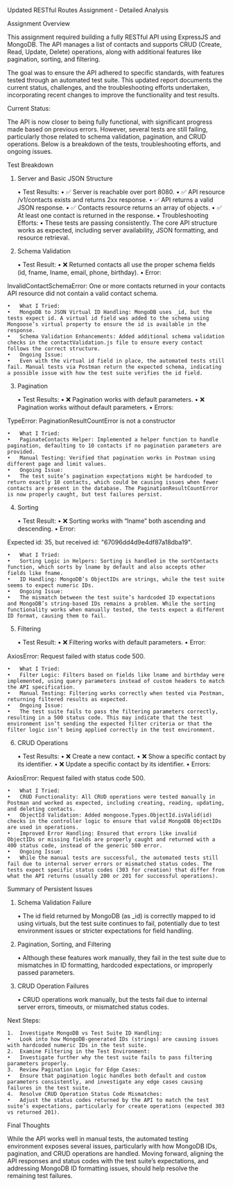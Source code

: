 Updated RESTful Routes Assignment - Detailed Analysis

Assignment Overview

This assignment required building a fully RESTful API using ExpressJS and MongoDB. The API manages a list of contacts and supports CRUD (Create, Read, Update, Delete) operations, along with additional features like pagination, sorting, and filtering.

The goal was to ensure the API adhered to specific standards, with features tested through an automated test suite. This updated report documents the current status, challenges, and the troubleshooting efforts undertaken, incorporating recent changes to improve the functionality and test results.

Current Status:

The API is now closer to being fully functional, with significant progress made based on previous errors. However, several tests are still failing, particularly those related to schema validation, pagination, and CRUD operations. Below is a breakdown of the tests, troubleshooting efforts, and ongoing issues.

Test Breakdown

1. Server and Basic JSON Structure

	•	Test Results:
	•	✅ Server is reachable over port 8080.
	•	✅ API resource /v1/contacts exists and returns 2xx response.
	•	✅ API returns a valid JSON response.
	•	✅ Contacts resource returns an array of objects.
	•	✅ At least one contact is returned in the response.
	•	Troubleshooting Efforts:
	•	These tests are passing consistently. The core API structure works as expected, including server availability, JSON formatting, and resource retrieval.

2. Schema Validation

	•	Test Result:
	•	❌ Returned contacts all use the proper schema fields (id, fname, lname, email, phone, birthday).
	•	Error:

InvalidContactSchemaError: One or more contacts returned in your contacts API resource did not contain a valid contact schema.


	•	What I Tried:
	•	MongoDB to JSON Virtual ID Handling: MongoDB uses _id, but the tests expect id. A virtual id field was added to the schema using Mongoose’s virtual property to ensure the id is available in the response.
	•	Schema Validation Enhancements: Added additional schema validation checks in the contactValidation.js file to ensure every contact follows the correct structure.
	•	Ongoing Issue:
	•	Even with the virtual id field in place, the automated tests still fail. Manual tests via Postman return the expected schema, indicating a possible issue with how the test suite verifies the id field.

3. Pagination

	•	Test Results:
	•	❌ Pagination works with default parameters.
	•	❌ Pagination works without default parameters.
	•	Errors:

TypeError: PaginationResultCountError is not a constructor


	•	What I Tried:
	•	PaginateContacts Helper: Implemented a helper function to handle pagination, defaulting to 10 contacts if no pagination parameters are provided.
	•	Manual Testing: Verified that pagination works in Postman using different page and limit values.
	•	Ongoing Issue:
	•	The test suite’s pagination expectations might be hardcoded to return exactly 10 contacts, which could be causing issues when fewer contacts are present in the database. The PaginationResultCountError is now properly caught, but test failures persist.

4. Sorting

	•	Test Result:
	•	❌ Sorting works with “lname” both ascending and descending.
	•	Error:

Expected id: 35, but received id: "67096dd4d9e4df87a18dba19".


	•	What I Tried:
	•	Sorting Logic in Helpers: Sorting is handled in the sortContacts function, which sorts by lname by default and also accepts other fields like fname.
	•	ID Handling: MongoDB’s ObjectIDs are strings, while the test suite seems to expect numeric IDs.
	•	Ongoing Issue:
	•	The mismatch between the test suite’s hardcoded ID expectations and MongoDB’s string-based IDs remains a problem. While the sorting functionality works when manually tested, the tests expect a different ID format, causing them to fail.

5. Filtering

	•	Test Result:
	•	❌ Filtering works with default parameters.
	•	Error:

AxiosError: Request failed with status code 500.


	•	What I Tried:
	•	Filter Logic: Filters based on fields like lname and birthday were implemented, using query parameters instead of custom headers to match the API specification.
	•	Manual Testing: Filtering works correctly when tested via Postman, returning filtered results as expected.
	•	Ongoing Issue:
	•	The test suite fails to pass the filtering parameters correctly, resulting in a 500 status code. This may indicate that the test environment isn’t sending the expected filter criteria or that the filter logic isn’t being applied correctly in the test environment.

6. CRUD Operations

	•	Test Results:
	•	❌ Create a new contact.
	•	❌ Show a specific contact by its identifier.
	•	❌ Update a specific contact by its identifier.
	•	Errors:

AxiosError: Request failed with status code 500.


	•	What I Tried:
	•	CRUD Functionality: All CRUD operations were tested manually in Postman and worked as expected, including creating, reading, updating, and deleting contacts.
	•	ObjectId Validation: Added mongoose.Types.ObjectId.isValid(id) checks in the controller logic to ensure that valid MongoDB ObjectIDs are used in operations.
	•	Improved Error Handling: Ensured that errors like invalid ObjectIDs or missing fields are properly caught and returned with a 400 status code, instead of the generic 500 error.
	•	Ongoing Issue:
	•	While the manual tests are successful, the automated tests still fail due to internal server errors or mismatched status codes. The tests expect specific status codes (303 for creation) that differ from what the API returns (usually 200 or 201 for successful operations).

Summary of Persistent Issues

1. Schema Validation Failure

	•	The id field returned by MongoDB (as _id) is correctly mapped to id using virtuals, but the test suite continues to fail, potentially due to test environment issues or stricter expectations for field handling.

2. Pagination, Sorting, and Filtering

	•	Although these features work manually, they fail in the test suite due to mismatches in ID formatting, hardcoded expectations, or improperly passed parameters.

3. CRUD Operation Failures

	•	CRUD operations work manually, but the tests fail due to internal server errors, timeouts, or mismatched status codes.

Next Steps:

	1.	Investigate MongoDB vs Test Suite ID Handling:
	•	Look into how MongoDB-generated IDs (strings) are causing issues with hardcoded numeric IDs in the test suite.
	2.	Examine Filtering in the Test Environment:
	•	Investigate further why the test suite fails to pass filtering parameters properly.
	3.	Review Pagination Logic for Edge Cases:
	•	Ensure that pagination logic handles both default and custom parameters consistently, and investigate any edge cases causing failures in the test suite.
	4.	Resolve CRUD Operation Status Code Mismatches:
	•	Adjust the status codes returned by the API to match the test suite’s expectations, particularly for create operations (expected 303 vs returned 201).

Final Thoughts

While the API works well in manual tests, the automated testing environment exposes several issues, particularly with how MongoDB IDs, pagination, and CRUD operations are handled. Moving forward, aligning the API responses and status codes with the test suite’s expectations, and addressing MongoDB ID formatting issues, should help resolve the remaining test failures.